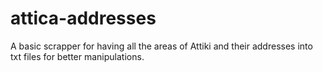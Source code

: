 attica-addresses
================

A basic scrapper for having all the areas of Attiki and their addresses into txt files for better manipulations.
